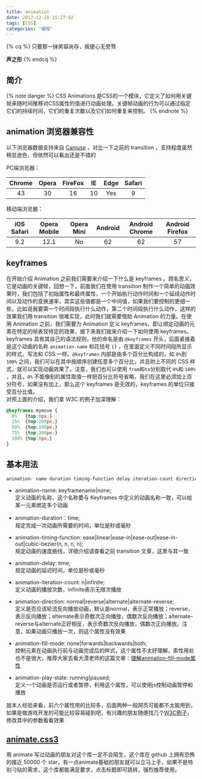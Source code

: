 ```yaml
---
title: animation
date: 2017-12-28 15:27:02
tags: [CSS]
categories: '编程'
---
```




{% cq %}
只要那一抹笑容尚存，我便心无旁骛  

**声之形**
{% endcq %}

<!-- more -->



简介
---

{% note danger %}
CSS Animations 是CSS的一个模块，它定义了如何用关键帧来随时间推移对CSS属性的值进行动画处理。关键帧动画的行为可以通过指定它们的持续时间，它们的重复次数以及它们如何重复来控制。
{% endnote %}



animation 浏览器兼容性
---

以下浏览器数据支持来自 [Caniuse](https://caniuse.com/#search=animation) ，对比一下之前的 transition ，支持程度虽然稍显逊色，但依然可以看出还是不错的

PC端浏览器：

| Chrome | Opera | FireFox | IE | Edge | Safari |
|:------:|:-----:|:-------:|:--:|:----:|:------:|
|   43   |   30  |   16    | 10 |  Yes |    9   |

移动端浏览器：

| iOS Safari | Opera Mobile | Opera Mini | Android | Android Chrome | Android Firefox |
|:----------:|:------------:|:----------:|:-------:|:--------------:|:---------------:|
|    9.2     |     12.1     |     No     |   62    |       62       |       57        |




keyframes
---

在开始介绍 Animation 之前我们需要来介绍一下什么是 keyframes 。顾名思义，它是动画的关键帧，回想一下，前面我们在使用 transition 制作一个简单的动画效果时，我们包括了初始属性和最终属性，一个开始执行动作时间和一个延续动作时间以及动作的变换速率，其实这些值都是一个中间值，如果我们要控制的更细一些，比如说我要第一个时间段执行什么动作，第二个时间段执行什么动作，这样的效果我们用 transition 很难实现，此时我们就需要借助 Animation 的力量。在使用 Animation 之前，我们需要为 Animation 定义 keyframes，即让绑定动画的元素在特定的帧表现特定的效果，接下来我们就来介绍一下如何使用 keyframes。  
keyframes 具有其自己的语法规则，他的命名是由 `@keyframes` 开头，后面紧接着是这个动画的名称 `animation-name` 和花括号 `{}` ，在里面定义不同时间段所显示的样式，写法和 CSS 一样。`@keyframes` 内部是由多个百分比构成的，如 `0%`到 `100%` 之间，我们可以在其中按顺序创建任意多个百分比，并且附上不同的 CSS 样式，就可以实现动画效果了。注意，我们也可以使用 `from`和`to`分别取代 `0%`和 `100%` ，并且，`0%` 不能像别的属性取值一样把百分比符号省略，我们在这里必须加上百分符号，如果没有加上，那么这个 keyframes 是无效的，keyframes 的单位只接受百分比值。  
对照上面的介绍，我们拿 W3C 的例子加深理解：
``` css
@keyframes mymove {
  0%   {top:0px;}
  25%  {top:200px;}
  50%  {top:100px;}
  75%  {top:200px;}
  100% {top:0px;}
}
```



基本用法
---

``` css
animation: name duration timing-function delay iteration-count direction fill-mode play-state;
```

- animation-name: keyframename|none;  
定义动画的名称，这个名称要与 Keyframes 中定义的动画名称一致，可以给某一元素绑定多个动画

- animation-duration：time;  
规定完成一次动画所需要的时间，单位是秒或毫秒

- animation-timing-function: ease|linear|ease-in|ease-out|ease-in-out|cubic-bezier(n, n, n, n);  
规定动画的速度曲线，详细介绍请查看之前 transition 文章，这里与其一致

- animation-delay: time;  
规定动画的延迟时间，单位是秒或毫秒

- animation-iteration-count: n|infinite;  
定义动画的播放次数，infinite表示无限次播放

- animation-direction: normal|reverse|alternate|alternate-reverse;  
定义是否应该轮流反向播放动画，默认是normal，表示正常播放；reverse，表示反向播放；alternate表示奇数次正向播放，偶数次反向播放；alternate-reverse与alternate正好相反，表示奇数次反向播放，偶数次正向播放。注意，如果动画只播放一次，则这个属性没有效果

- animation-fill-mode: none|forwards|backwards|both;  
控制元素在动画执行前与动画完成后的样式，这个属性不太好理解，索性用处也不是很大，推荐大家去看大漠老师的这篇文章：[理解animation-fill-mode属性](https://www.w3cplus.com/css3/understanding-css-animation-fill-mode-property.html)

- animation-play-state: running|paused;  
定义一个动画是否运行或者暂停，利用这个属性，可以使用js控制动画暂停和播放

就本人经验来看，前六个属性用的比较多，后面两种一般网页可能都不太能用到，如果是做游戏开发的可能比较容易碰到吧，有兴趣的朋友随便找几个[W3C例子](http://www.w3school.com.cn/cssref/pr_keyframes.asp)，修改其中的参数看看效果



[animate.css3](https://github.com/daneden/animate.css)
---

用 animate 写过动画的朋友对这个库一定不会陌生，这个库在 github 上拥有恐怖的接近 50000 个 star，有一点animate基础的朋友就可以立马上手，如果不是特别刁钻的需求，这个库都能满足要求，点击标题即可跳转，强烈推荐使用。

